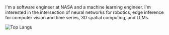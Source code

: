 I'm a software engineer at NASA and a machine learning engineer.  I'm interested in the intersection of neural networks for robotics, edge inference for computer vision and time series, 3D spatial computing, and LLMs.

![Top Langs](https://github-readme-stats-demeleres-projects.vercel.app/api/top-langs/?username=demelere&langs_count=10&hide=html,css,dockerfile,jupyter%20notebook&layout=compact)

